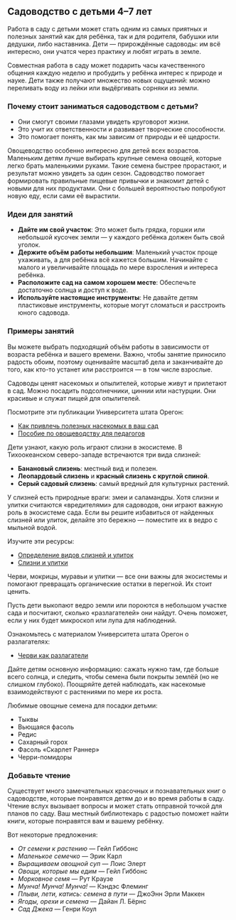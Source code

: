 ## Садоводство с детьми 4–7 лет

Работа в саду с детьми может стать одним из самых приятных и полезных занятий как для ребёнка, так и для родителя, бабушки или дедушки, либо наставника. Дети — прирождённые садоводы: им всё интересно, они учатся через практику и любят играть в земле.

Совместная работа в саду может подарить часы качественного общения каждую неделю и пробудить у ребёнка интерес к природе и науке. Дети также получают множество новых ощущений: можно переливать воду из лейки или выдёргивать сорняки из земли.

### Почему стоит заниматься садоводством с детьми?

- Они смогут своими глазами увидеть круговорот жизни.
- Это учит их ответственности и развивает творческие способности.
- Это помогает понять, как мы зависим от природы и её щедрости.

Овощеводство особенно интересно для детей всех возрастов. Маленьким детям лучше выбирать крупные семена овощей, которые легко брать маленькими руками. Такие семена быстрее прорастают, и результат можно увидеть за один сезон. Садоводство помогает формировать правильные пищевые привычки и знакомит детей с новыми для них продуктами. Они с большей вероятностью попробуют новую еду, если сами её вырастили.

### Идеи для занятий

- **Дайте им свой участок**: Это может быть грядка, горшки или небольшой кусочек земли — у каждого ребёнка должен быть свой уголок.
- **Держите объём работы небольшим**: Маленький участок проще ухаживать, а для ребёнка всё кажется большим. Начинайте с малого и увеличивайте площадь по мере взросления и интереса ребёнка.
- **Расположите сад на самом хорошем месте**: Обеспечьте достаточно солнца и доступ к воде.
- **Используйте настоящие инструменты**: Не давайте детям пластиковые инструменты, которые могут сломаться и расстроить юного садовода.

### Примеры занятий

Вы можете выбрать подходящий объём работы в зависимости от возраста ребёнка и вашего времени. Важно, чтобы занятие приносило радость обоим, поэтому оценивайте масштаб дела и заканчивайте до того, как кто-то устанет или расстроится — в том числе взрослые.


Садоводы ценят насекомых и опылителей, которые живут и прилетают в сад. Можно посадить подсолнечники, циннии или настурции. Они красивые и служат пищей для опылителей.

Посмотрите эти публикации Университета штата Орегон:

- [Как привлечь полезных насекомых в ваш сад](https://catalog.extension.oregonstate.edu/pnw550)
- [Пособие по овощеводству для педагогов](https://catalog.extension.oregonstate.edu/em9032)


Дети узнают, какую роль играют слизни в экосистеме. В Тихоокеанском северо-западе встречаются три вида слизней:

- **Банановый слизень**: местный вид и полезен.
- **Леопардовый слизень** и **красный слизень с круглой спиной**.
- **Серый садовый слизень**: самый вредный для культурных растений.

У слизней есть природные враги: змеи и саламандры. Хотя слизни и улитки считаются «вредителями» для садоводов, они играют важную роль в экосистеме сада. Если вы решите избавиться от найденных слизней или улиток, делайте это бережно — поместите их в ведро с мыльной водой.

Изучите эти ресурсы:

- [Определение видов слизней и улиток](https://agsci.oregonstate.edu/slug-portal/identification)
- [Слизни и улитки](https://www.oregon.gov/oda/shared/documents/publications/ippm/odaguidemolluscs2016forweb.pdf)


Черви, мокрицы, муравьи и улитки — все они важны для экосистемы и помогают превращать органические остатки в перегной. Их стоит ценить.

Пусть дети выкопают ведро земли или пороются в небольшом участке сада и посчитают, сколько «разлагателей» они найдут. Очень поможет, если у них будет микроскоп или лупа для наблюдений.

Ознакомьтесь с материалом Университета штата Орегон о разлагателях:

- [Черви как разлагатели](https://lpi.oregonstate.edu/sites/lpi.oregonstate.edu/files/pdf/hyp/lessons-manuals/K12/K5/grade_three_worms_as_decomposers.pdf)


Дайте детям основную информацию: сажать нужно там, где больше всего солнца, и следить, чтобы семена были покрыты землёй (но не слишком глубоко). Поощряйте детей наблюдать, как насекомые взаимодействуют с растениями по мере их роста.

Любимые овощные семена для посадки детьми:

- Тыквы
- Вьющаяся фасоль
- Редис
- Сахарный горох
- Фасоль «Скарлет Раннер»
- Черри-помидоры

### Добавьте чтение

Существует много замечательных красочных и познавательных книг о садоводстве, которые понравятся детям до и во время работы в саду. Чтение вслух вызывает вопросы и может стать отправной точкой для планов по саду. Ваш местный библиотекарь с радостью поможет найти книги, которые понравятся вам и вашему ребёнку.

Вот некоторые предложения:

- *От семени к растению* — Гейл Гиббонс
- *Маленькое семечко* — Эрик Карл
- *Выращиваем овощной суп* — Лоис Элерт
- *Овощи, которые мы едим* — Гейл Гиббонс
- *Морковное семя* — Рут Краузе
- *Мунча! Мунча! Мунча!* — Кэндэс Флеминг
- *Плыви, лети, катись: семена в пути* — ДжоЭнн Эрли Маккен
- *Ягоды, орехи и семена* — Дайан Л. Бёрнс
- *Сад Джека* — Генри Коул
